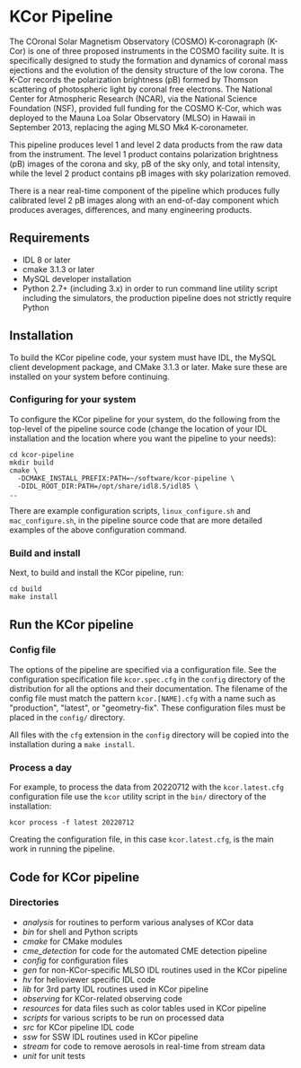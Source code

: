 # KCor Pipeline

The COronal Solar Magnetism Observatory (COSMO) K-coronagraph (K-Cor) is one of three proposed instruments in the COSMO facility suite. It is specifically designed to study the formation and dynamics of coronal mass ejections and the evolution of the density structure of the low corona. The K-Cor records the polarization brightness (pB) formed by Thomson scattering of photospheric light by coronal free electrons. The National Center for Atmospheric Research (NCAR), via the National Science Foundation (NSF), provided full funding for the COSMO K-Cor, which was deployed to the Mauna Loa Solar Observatory (MLSO) in Hawaii in September 2013, replacing the aging MLSO Mk4 K-coronameter.

This pipeline produces level 1 and level 2 data products from the raw data from the instrument. The level 1 product contains polarization brightness (pB) images of the corona and sky, pB of the sky only, and total intensity, while the level 2 product contains pB images with sky polarization removed.

There is a near real-time component of the pipeline which produces fully calibrated level 2 pB images along with an end-of-day component which produces averages, differences, and many engineering products.


## Requirements

* IDL 8 or later
* cmake 3.1.3 or later
* MySQL developer installation
* Python 2.7+ (including 3.x) in order to run command line utility script including the simulators, the production pipeline does not strictly require Python


## Installation

To build the KCor pipeline code, your system must have IDL, the MySQL client development package, and CMake 3.1.3 or later. Make sure these are installed on your system before continuing.

### Configuring for your system

To configure the KCor pipeline for your system, do the following from the top-level of the pipeline source code (change the location of your IDL installation and the location where you want the pipeline to your needs):

    cd kcor-pipeline
    mkdir build
    cmake \
      -DCMAKE_INSTALL_PREFIX:PATH=~/software/kcor-pipeline \
      -DIDL_ROOT_DIR:PATH=/opt/share/idl8.5/idl85 \
    ..

There are example configuration scripts, `linux_configure.sh` and `mac_configure.sh`, in the pipeline source code that are more detailed examples of the above configuration command.

### Build and install

Next, to build and install the KCor pipeline, run:

    cd build
    make install


## Run the KCor pipeline

### Config file

The options of the pipeline are specified via a configuration file. See the configuration specification file `kcor.spec.cfg` in the `config` directory of the distribution for all the options and their documentation. The filename of the config file must match the pattern `kcor.[NAME].cfg` with a name such as "production", "latest", or "geometry-fix". These configuration files must be placed in the `config/` directory.

All files with the `cfg` extension in the `config` directory will be copied into the installation during a `make install`.

### Process a day

For example, to process the data from 20220712 with the `kcor.latest.cfg` configuration file use the `kcor` utility script in the `bin/` directory of the installation:

    kcor process -f latest 20220712

Creating the configuration file, in this case `kcor.latest.cfg`, is the main work in running the pipeline.


## Code for KCor pipeline

### Directories

* *analysis* for routines to perform various analyses of KCor data
* *bin* for shell and Python scripts
* *cmake* for CMake modules
* *cme_detection* for code for the automated CME detection pipeline
* *config* for configuration files
* *gen* for non-KCor-specific MLSO IDL routines used in the KCor pipeline
* *hv* for helioviewer specific IDL code
* *lib* for 3rd party IDL routines used in KCor pipeline
* *observing* for KCor-related observing code
* *resources* for data files such as color tables used in KCor pipeline
* *scripts* for various scripts to be run on processed data
* *src* for KCor pipeline IDL code
* *ssw* for SSW IDL routines used in KCor pipeline
* *stream* for code to remove aerosols in real-time from stream data
* *unit* for unit tests
